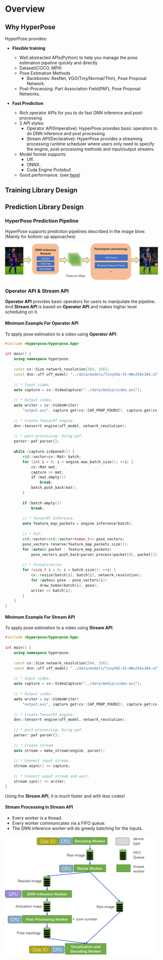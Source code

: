 # Overview

## Why HyperPose

HyperPose provides:

- **Flexible training**
  - Well abstracted APIs(Python) to help you manage the pose estimation pipeline quickly and directly
  - Dataset(COCO, MPII)
  - Pose Estimation Methods
    - Backbones: ResNet, VGG(Tiny/Normal/Thin), Pose Proposal Network.
  - Post-Processing:  Part Association Field(PAF), Pose Proposal Networks.

- **Fast Prediction**
  - Rich operator APIs for you to do fast DNN inference and post-processing.
  - 2 API styles:
    - Operator API(Imperative): HyperPose provides basic operators to do DNN inference and post processing.
    - Stream API(Declarative): HyperPose provides a streaming processing runtime scheduler where users only need to specify the engine, post-processing methods and input/output streams.
  - Model format supports:
    - Uff.
    - ONNX.
    - Cuda Engine Protobuf.
  - Good performance. (see [here](../performance/prediction.md))

## Training Library Design

## Prediction Library Design

### HyperPose Prediction Pipeline

HyperPose supports prediction pipelines described in the image blow. (Mainly for bottom-up approaches)

![](../images/PredArch.png)

### Operator API & Stream API

**Operator API** provides basic operators for users to manipulate the pipeline. And **Stream API** is based on **Operator API** and makes higher level scheduling on it.

#### Minimum Example For Operator API

To apply pose estimation to a video using **Operator API**:

```c++
#include <hyperpose/hyperpose.hpp>

int main() {
    using namespace hyperpose;

    const cv::Size network_resolution{384, 256};
    const dnn::uff uff_model{ "../data/models/TinyVGG-V1-HW=256x384.uff", "image", {"outputs/conf", "outputs/paf"} };

    // * Input video.
    auto capture = cv::VideoCapture("../data/media/video.avi");

    // * Output video.
    auto writer = cv::VideoWriter(
        "output.avi", capture.get(cv::CAP_PROP_FOURCC), capture.get(cv::CAP_PROP_FPS), network_resolution);

    // * Create TensorRT engine.
    dnn::tensorrt engine(uff_model, network_resolution);

    // * post-processing: Using paf.
    parser::paf parser{};

    while (capture.isOpened()) {
        std::vector<cv::Mat> batch;
        for (int i = 0; i < engine.max_batch_size(); ++i) {
            cv::Mat mat;
            capture >> mat;
            if (mat.empty())
                break;
            batch.push_back(mat);
        }

        if (batch.empty())
            break;

        // * TensorRT Inference.
        auto feature_map_packets = engine.inference(batch);

        // * Paf.
        std::vector<std::vector<human_t>> pose_vectors;
        pose_vectors.reserve(feature_map_packets.size());
        for (auto&& packet : feature_map_packets)
            pose_vectors.push_back(parser.process(packet[0], packet[1]));

        // * Visualization
        for (size_t i = 0; i < batch.size(); ++i) {
            cv::resize(batch[i], batch[i], network_resolution);
            for (auto&& pose : pose_vectors[i])
                draw_human(batch[i], pose);
            writer << batch[i];
        }
    }
}
```

#### Minimum Example For Stream API

To apply pose estimation to a video using **Stream API**:

```c++
#include <hyperpose/hyperpose.hpp>

int main() {
    using namespace hyperpose;

    const cv::Size network_resolution{384, 256};
    const dnn::uff uff_model{ "../data/models/TinyVGG-V1-HW=256x384.uff", "image", {"outputs/conf", "outputs/paf"} };

    // * Input video.
    auto capture = cv::VideoCapture("../data/media/video.avi");

    // * Output video.
    auto writer = cv::VideoWriter(
        "output.avi", capture.get(cv::CAP_PROP_FOURCC), capture.get(cv::CAP_PROP_FPS), network_resolution);

    // * Create TensorRT engine.
    dnn::tensorrt engine(uff_model, network_resolution);

    // * post-processing: Using paf.
    parser::paf parser{};

    // * Create stream
    auto stream = make_stream(engine, parser);

    // * Connect input stream.
    stream.async() << capture;

    // * Connect ouput stream and wait.
    stream.sync() >> writer;
}
```

Using the **Stream API**, it is much faster and with less codes!

#### Stream Processing in Stream API

- Every worker is a thread.
- Every worker communicates via a FIFO queue.
- The DNN inference worker will do greedy batching for the inputs.

![](../images/StreamArch.png)

